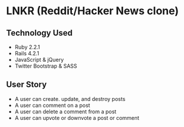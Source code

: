 # LNKR (Reddit/Hacker News clone)

Technology Used
---
- Ruby 2.2.1
- Rails 4.2.1
- JavaScript & jQuery
- Twitter Bootstrap & SASS

User Story
---
- A user can create. update, and destroy posts
- A user can comment on a post
- A user can delete a comment from a post
- A user can upvote or downvote a post or comment
